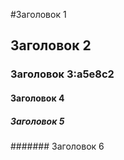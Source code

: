 #Заголовок 1
## Заголовок 2
### Заголовок 3:a5e8c2
#### Заголовок 4
##### Заголовок 5
####### Заголовок 6

